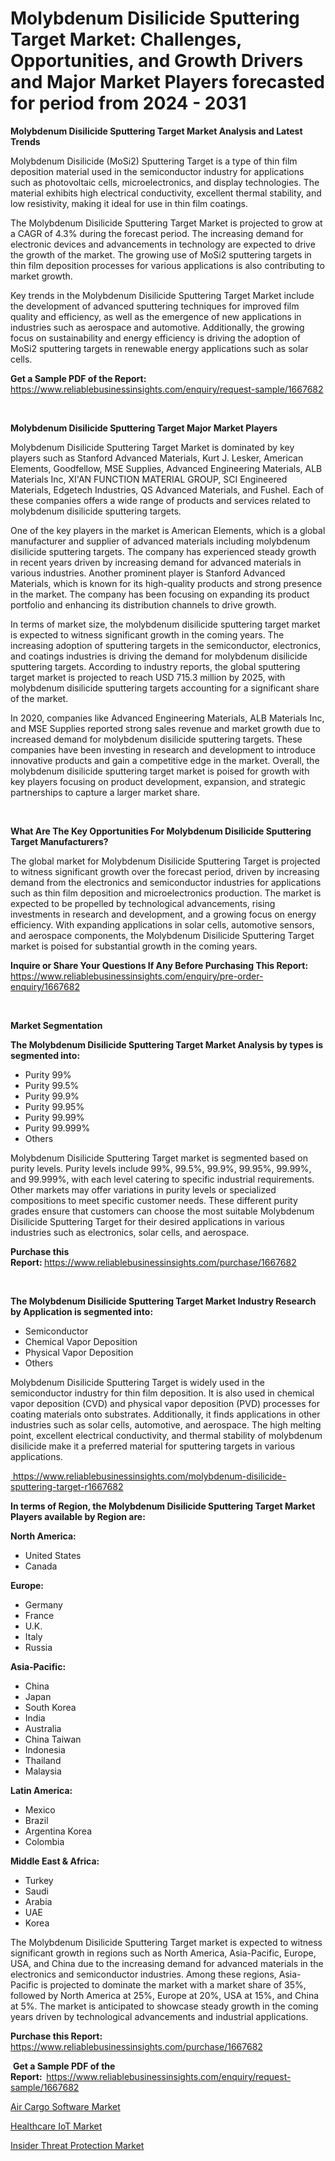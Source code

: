 <p><h1>Molybdenum Disilicide Sputtering Target Market: Challenges, Opportunities, and Growth Drivers and Major Market Players forecasted for period from 2024 - 2031</h1></p><p><strong>Molybdenum Disilicide Sputtering Target Market Analysis and Latest Trends</strong></p>
<p><p>Molybdenum Disilicide (MoSi2) Sputtering Target is a type of thin film deposition material used in the semiconductor industry for applications such as photovoltaic cells, microelectronics, and display technologies. The material exhibits high electrical conductivity, excellent thermal stability, and low resistivity, making it ideal for use in thin film coatings.</p><p>The Molybdenum Disilicide Sputtering Target Market is projected to grow at a CAGR of 4.3% during the forecast period. The increasing demand for electronic devices and advancements in technology are expected to drive the growth of the market. The growing use of MoSi2 sputtering targets in thin film deposition processes for various applications is also contributing to market growth.</p><p>Key trends in the Molybdenum Disilicide Sputtering Target Market include the development of advanced sputtering techniques for improved film quality and efficiency, as well as the emergence of new applications in industries such as aerospace and automotive. Additionally, the growing focus on sustainability and energy efficiency is driving the adoption of MoSi2 sputtering targets in renewable energy applications such as solar cells.</p></p>
<p><strong>Get a Sample PDF of the Report:&nbsp;</strong> <a href="https://www.reliablebusinessinsights.com/enquiry/request-sample/1667682">https://www.reliablebusinessinsights.com/enquiry/request-sample/1667682</a></p>
<p>&nbsp;</p>
<p><strong>Molybdenum Disilicide Sputtering Target Major Market Players</strong></p>
<p><p>Molybdenum Disilicide Sputtering Target Market is dominated by key players such as Stanford Advanced Materials, Kurt J. Lesker, American Elements, Goodfellow, MSE Supplies, Advanced Engineering Materials, ALB Materials Inc, XI'AN FUNCTION MATERIAL GROUP, SCI Engineered Materials, Edgetech Industries, QS Advanced Materials, and Fushel. Each of these companies offers a wide range of products and services related to molybdenum disilicide sputtering targets.</p><p>One of the key players in the market is American Elements, which is a global manufacturer and supplier of advanced materials including molybdenum disilicide sputtering targets. The company has experienced steady growth in recent years driven by increasing demand for advanced materials in various industries. Another prominent player is Stanford Advanced Materials, which is known for its high-quality products and strong presence in the market. The company has been focusing on expanding its product portfolio and enhancing its distribution channels to drive growth.</p><p>In terms of market size, the molybdenum disilicide sputtering target market is expected to witness significant growth in the coming years. The increasing adoption of sputtering targets in the semiconductor, electronics, and coatings industries is driving the demand for molybdenum disilicide sputtering targets. According to industry reports, the global sputtering target market is projected to reach USD 715.3 million by 2025, with molybdenum disilicide sputtering targets accounting for a significant share of the market.</p><p>In 2020, companies like Advanced Engineering Materials, ALB Materials Inc, and MSE Supplies reported strong sales revenue and market growth due to increased demand for molybdenum disilicide sputtering targets. These companies have been investing in research and development to introduce innovative products and gain a competitive edge in the market. Overall, the molybdenum disilicide sputtering target market is poised for growth with key players focusing on product development, expansion, and strategic partnerships to capture a larger market share.</p></p>
<p>&nbsp;</p>
<p><strong>What Are The Key Opportunities For Molybdenum Disilicide Sputtering Target Manufacturers?</strong></p>
<p><p>The global market for Molybdenum Disilicide Sputtering Target is projected to witness significant growth over the forecast period, driven by increasing demand from the electronics and semiconductor industries for applications such as thin film deposition and microelectronics production. The market is expected to be propelled by technological advancements, rising investments in research and development, and a growing focus on energy efficiency. With expanding applications in solar cells, automotive sensors, and aerospace components, the Molybdenum Disilicide Sputtering Target market is poised for substantial growth in the coming years.</p></p>
<p><strong>Inquire or Share Your Questions If Any Before Purchasing This Report:</strong> <a href="https://www.reliablebusinessinsights.com/enquiry/pre-order-enquiry/1667682">https://www.reliablebusinessinsights.com/enquiry/pre-order-enquiry/1667682</a></p>
<p>&nbsp;</p>
<p><strong>Market Segmentation</strong></p>
<p><strong>The Molybdenum Disilicide Sputtering Target Market Analysis by types is segmented into:</strong></p>
<p><ul><li>Purity 99%</li><li>Purity 99.5%</li><li>Purity 99.9%</li><li>Purity 99.95%</li><li>Purity 99.99%</li><li>Purity 99.999%</li><li>Others</li></ul></p>
<p><p>Molybdenum Disilicide Sputtering Target market is segmented based on purity levels. Purity levels include 99%, 99.5%, 99.9%, 99.95%, 99.99%, and 99.999%, with each level catering to specific industrial requirements. Other markets may offer variations in purity levels or specialized compositions to meet specific customer needs. These different purity grades ensure that customers can choose the most suitable Molybdenum Disilicide Sputtering Target for their desired applications in various industries such as electronics, solar cells, and aerospace.</p></p>
<p><strong>Purchase this Report:&nbsp;</strong><a href="https://www.reliablebusinessinsights.com/purchase/1667682">https://www.reliablebusinessinsights.com/purchase/1667682</a></p>
<p>&nbsp;</p>
<p><strong>The Molybdenum Disilicide Sputtering Target Market Industry Research by Application is segmented into:</strong></p>
<p><ul><li>Semiconductor</li><li>Chemical Vapor Deposition</li><li>Physical Vapor Deposition</li><li>Others</li></ul></p>
<p><p>Molybdenum Disilicide Sputtering Target is widely used in the semiconductor industry for thin film deposition. It is also used in chemical vapor deposition (CVD) and physical vapor deposition (PVD) processes for coating materials onto substrates. Additionally, it finds applications in other industries such as solar cells, automotive, and aerospace. The high melting point, excellent electrical conductivity, and thermal stability of molybdenum disilicide make it a preferred material for sputtering targets in various applications.</p></p>
<p><a href="https://www.reliablebusinessinsights.com/molybdenum-disilicide-sputtering-target-r1667682">&nbsp;https://www.reliablebusinessinsights.com/molybdenum-disilicide-sputtering-target-r1667682</a></p>
<p><strong>In terms of Region, the Molybdenum Disilicide Sputtering Target Market Players available by Region are:</strong></p>
<p>
    <p> <strong> North America: </strong>
        <ul>
            <li>United States</li>
            <li>Canada</li>
        </ul>
        </p> 
    <p> <strong> Europe: </strong>
        <ul>
            <li>Germany</li>
            <li>France</li>
            <li>U.K.</li>
            <li>Italy</li>
            <li>Russia</li>
        </ul>
        </p> 
    <p> <strong> Asia-Pacific: </strong>
        <ul>
            <li>China</li>
            <li>Japan</li>
            <li>South Korea</li>
            <li>India</li>
            <li>Australia</li>
            <li>China Taiwan</li>
            <li>Indonesia</li>
            <li>Thailand</li>
            <li>Malaysia</li>
        </ul>
        </p> 
    <p> <strong> Latin America: </strong>
        <ul>
            <li>Mexico</li>
            <li>Brazil</li>
            <li>Argentina Korea</li>
            <li>Colombia</li>
        </ul>
        </p> 
    <p> <strong> Middle East & Africa: </strong>
        <ul>
            <li>Turkey</li>
            <li>Saudi</li>
            <li>Arabia</li>
            <li>UAE</li>
            <li>Korea</li>
        </ul>
    </p>
    </p>
<p><p>The Molybdenum Disilicide Sputtering Target market is expected to witness significant growth in regions such as North America, Asia-Pacific, Europe, USA, and China due to the increasing demand for advanced materials in the electronics and semiconductor industries. Among these regions, Asia-Pacific is projected to dominate the market with a market share of 35%, followed by North America at 25%, Europe at 20%, USA at 15%, and China at 5%. The market is anticipated to showcase steady growth in the coming years driven by technological advancements and industrial applications.</p></p>
<p><strong>Purchase this Report: </strong><a href="https://www.reliablebusinessinsights.com/purchase/1667682">https://www.reliablebusinessinsights.com/purchase/1667682</a></p>
<p>&nbsp;<strong>Get a Sample PDF of the Report:&nbsp;&nbsp;</strong><a href="https://www.reliablebusinessinsights.com/enquiry/request-sample/1667682">https://www.reliablebusinessinsights.com/enquiry/request-sample/1667682</a></p>
<p><strong></strong></p>
<p><p><a href="https://github.com/nhteumcc68/Market-Research-Report-List-1/blob/main/air-cargo-software-market.md">Air Cargo Software Market</a></p><p><a href="https://github.com/zolotuy145/Market-Research-Report-List-1/blob/main/healthcare-iot-market.md">Healthcare IoT Market</a></p><p><a href="https://github.com/Hunterico88/Market-Research-Report-List-1/blob/main/insider-threat-protection-market.md">Insider Threat Protection Market</a></p></p>